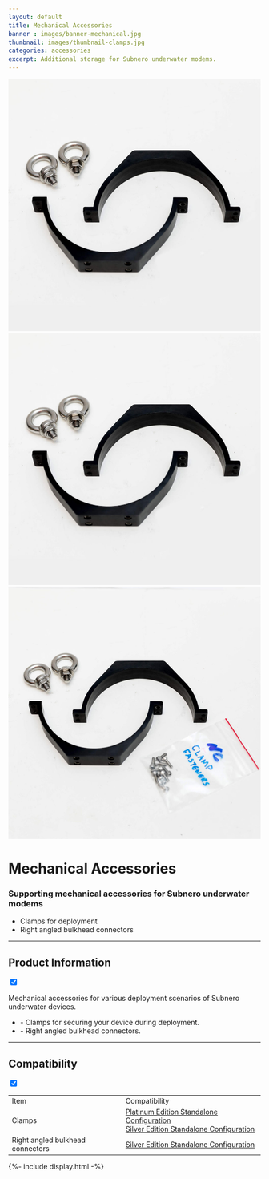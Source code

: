 ```yaml
---
layout: default
title: Mechanical Accessories
banner : images/banner-mechanical.jpg
thumbnail: images/thumbnail-clamps.jpg
categories: accessories
excerpt: Additional storage for Subnero underwater modems.
---
```


<div class='full tall' style='background-image: url({{site.baseurl}}/{{page.banner}});'>
  <div class='row'>
    <div class='large-12 columns'>
      <!-- {% include section-header.html title=page.title tagline=page.tagline color=page.title_color class="big" %} -->
    </div>
  </div>
  <div class='four spacing'></div>
  <div class='four spacing'></div>
</div>

<div class='full bg-grey'>
  <div class='row'>
      <div class='accessories'>
        <div class='accessories-img'>
            <div class='mod modBlogPost big'>
              <img id='main-img' src='/images/accessories-mechanical01.jpg'>
            </div>
            <div class='modGallery'>
              <div class='media modTeamMember shortcode-list'>
                <div class="member current-li"><a class='image-nav'><img src='/images/accessories-mechanical01.jpg'></a></div>
                <div class="member"><a class='image-nav'><img src='/images/accessories-mechanical03.jpg'></a></div>
              </div>
            </div>
        </div>
        <div class='accessories-info'>
            <h1>Mechanical Accessories</h1>
            <h3>Supporting mechanical accessories for Subnero underwater modems</h3>
            <ul>
              <li>Clamps for deployment</li>
              <li>Right angled bulkhead connectors</li>
            </ul>
        </div>
      </div>
      <hr>
      <div class='wrap-collapsible'>
        <h2>Product Information</h2>
        <input id ='product' class='toggle' type='checkbox' checked>
        <label class='lbl-toggle' for='product'></label>
        <div class='collapsible-content'>
          <p>Mechanical accessories for various deployment scenarios of Subnero underwater devices.</p>
          <ul class="shortcode-list">
              <li>- Clamps for securing your device during deployment.</li>
              <li>- Right angled bulkhead connectors.</li>
            </ul>
        </div>
      </div>
      <hr>
      <div class='wrap-collapsible'>
        <h2>Compatibility</h2>
        <input id ='compatibility' class='toggle' type='checkbox' checked>
        <label class='lbl-toggle' for='compatibility'></label>
        <div class='collapsible-content'>
          <table style="width:100%">
          <tr>
            <td>Item</td>
            <td>Compatibility</td>
          </tr>
          <tr>
            <td>Clamps</td>
            <td><a href="{{site.baseurl}}/products/wnc-m25mps3">Platinum Edition Standalone Configuration</a><br><a href="{{site.baseurl}}/products/wnc-m25mss3">Silver Edition Standalone Configuration</a></td>
          </tr>
          <tr>
            <td>Right angled bulkhead connectors</td>
            <td><a href="{{site.baseurl}}/products/wnc-m25mss3">Silver Edition Standalone Configuration</a></td>
          </tr>
        </table>
        </div>
      </div>
  </div>
</div>
{%- include display.html -%}
